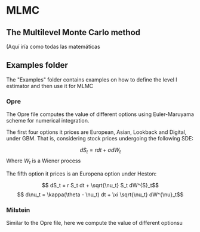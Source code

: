 # MLMC
## The Multilevel Monte Carlo method

(Aquí iría como todas las matemáticas 


## Examples folder
The "Examples" folder contains examples on how to define the level l estimator and then use it for MLMC

### Opre
The Opre file computes the value of different options using Euler-Maruyama scheme for numerical integration. 

The first four options it prices are European, Asian, Lookback and Digital, under GBM. That is, considering stock prices undergoing the following SDE:

 $$ dS_t = r dt + \sigma dW_t$$
 Where $W_t$ is a Wiener process 

 The fifth option it prices is an Europena option under Heston:

 $$ dS_t   = r S_t dt + \sqrt{\nu_t} S_t dW^{S}_t$$
 $$ d\nu_t = \kappa(\theta - \nu_t) dt + \xi \sqrt{\nu_t} dW^{\nu}_t$$

### Milstein 
Similar to the Opre file, here we compute the value of different optionsu
